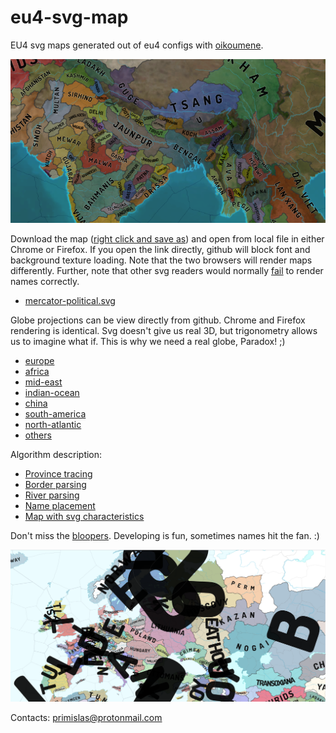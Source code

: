 # eu4-svg-map
EU4 svg maps generated out of eu4 configs with [oikoumene](https://github.com/primislas/oikoumene).

![](docs/images/banner.png)

Download the map ([right click and save as](https://raw.githubusercontent.com/primislas/eu4-svg-map/49c741c04850f28b645940a8af6c445b81bfb3aa/maps/mercator-political-1.30.0.svg)) 
and open from local file in either Chrome or Firefox. 
If you open the link directly, github will block font and background texture loading. 
Note that the two browsers will render maps differently. Further, note
that other svg readers would normally [fail](docs/pages/svg-rendering.md)
to render names correctly.
* <a href="https://raw.githubusercontent.com/primislas/eu4-svg-map/49c741c04850f28b645940a8af6c445b81bfb3aa/maps/mercator-political-1.30.0.svg" download>mercator-political.svg</a>

Globe projections can be view directly from github. Chrome and Firefox rendering is identical.
Svg doesn't give us real 3D, but trigonometry allows us to imagine what if.
This is why we need a real globe, Paradox! ;)
* [europe](https://raw.githubusercontent.com/primislas/eu4-svg-map/master/maps/globe-europe.svg)
* [africa](https://raw.githubusercontent.com/primislas/eu4-svg-map/master/maps/globe-africa.svg)
* [mid-east](https://raw.githubusercontent.com/primislas/eu4-svg-map/master/maps/globe-mid-east.svg)
* [indian-ocean](https://raw.githubusercontent.com/primislas/eu4-svg-map/master/maps/globe-indian-ocean.svg)
* [china](https://raw.githubusercontent.com/primislas/eu4-svg-map/master/maps/globe-china.svg)
* [south-america](https://raw.githubusercontent.com/primislas/eu4-svg-map/master/maps/globe-america-south.svg)
* [north-atlantic](https://raw.githubusercontent.com/primislas/eu4-svg-map/69ff5e1d843b103f4dee002518a1c3d5355f8087/maps/globe-atlantic-north.svg)
* [others](maps)

Algorithm description:
* [Province tracing](docs/pages/province-tracing.md)
* [Border parsing](docs/pages/border-parsing.md)
* [River parsing](docs/pages/river-parsing.md)
* [Name placement](docs/pages/name-placement.md)
* [Map with svg characteristics](docs/pages/svg-rendering.md)

Don't miss the [bloopers](bloopers). Developing is fun,
sometimes names hit the fan. :)

![hit-the-fan](bloopers/names-hit-the-fan.png)

Contacts: primislas@protonmail.com
